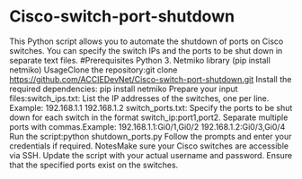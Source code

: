 # Cisco-switch-port-shutdown
This Python script allows you to automate the shutdown of ports on Cisco switches. You can specify the switch IPs and the ports to be shut down in separate text files.
#Prerequisites
Python 3.
Netmiko library (pip install netmiko)
UsageClone the repository:git 
clone https://github.com/ACCIEDevNet/Cisco-switch-port-shutdown.git
Install the required dependencies:
pip install netmiko
Prepare your input files:switch_ips.txt: 
List the IP addresses of the switches, one per line.
Example:
192.168.1.1
192.168.1.2
switch_ports.txt: Specify the ports to be shut down for each switch in the format switch_ip:port1,port2. 
Separate multiple ports with commas.Example:
192.168.1.1:Gi0/1,Gi0/2
192.168.1.2:Gi0/3,Gi0/4
Run the script:python shutdown_ports.py
Follow the prompts and enter your credentials if required.
NotesMake sure your Cisco switches are accessible via SSH.
Update the script with your actual username and password.
Ensure that the specified ports exist on the switches.
